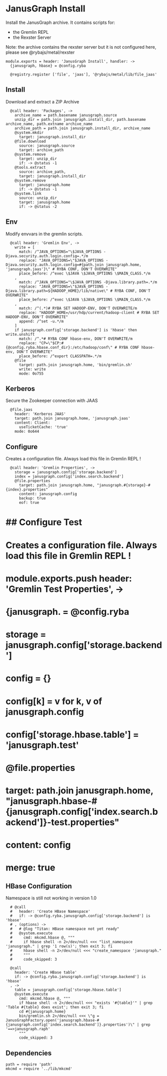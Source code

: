
# JanusGraph Install

Install the JanusGraph archive. It contains scripts for:
*   the Gremlin REPL
*   the Rexster Server

Note: the archive contains the rexster server but it is not configured here,
please see @rybajs/metal/rexster

    module.exports = header: 'JanusGraph Install', handler: ->
      {janusgraph, hbase} = @config.ryba

      @registry.register ['file', 'jaas'], '@rybajs/metal/lib/file_jaas'

## Install

Download and extract a ZIP Archive

      @call header: 'Packages', ->
        archive_name = path.basename janusgraph.source
        unzip_dir = path.join janusgraph.install_dir, path.basename archive_name, path.extname archive_name
        archive_path = path.join janusgraph.install_dir, archive_name
        @system.mkdir
          target: janusgraph.install_dir
        @file.download
          source: janusgraph.source
          target: archive_path
        @system.remove
          target: unzip_dir
          if: -> @status -1
        @tools.extract
          source: archive_path,
          target: janusgraph.install_dir
        @system.remove
          target: janusgraph.home
          if: -> @status -1
        @system.link
          source: unzip_dir
          target: janusgraph.home
          if: -> @status -2

## Env

Modify envvars in the gremlin scripts.

      @call header: 'Gremlin Env', ->
        write = [
          match: /^JAVA_OPTIONS="\$JAVA_OPTIONS -Djava.security.auth.login.config=.*/m
          replace: "JAVA_OPTIONS=\"$JAVA_OPTIONS -Djava.security.auth.login.config=#{path.join janusgraph.home, 'janusgraph.jaas'}\" # RYBA CONF, DON'T OVERWRITE"
          place_before: /^exec \$JAVA \$JAVA_OPTIONS \$MAIN_CLASS.*/m
        ,
          match: /^JAVA_OPTIONS="\$JAVA_OPTIONS -Djava.library.path=.*/m
          replace: "JAVA_OPTIONS=\"$JAVA_OPTIONS -Djava.library.path=${HADOOP_HOME}/lib/native\" # RYBA CONF, DON'T OVERWRITE"
          place_before: /^exec \$JAVA \$JAVA_OPTIONS \$MAIN_CLASS.*/m
        ,
          match: /^(.*)# RYBA SET HADOOP-ENV, DON'T OVERWRITE/m
          replace: "HADOOP_HOME=/usr/hdp/current/hadoop-client # RYBA SET HADOOP-ENV, DON'T OVERWRITE"
          append: /^set -u.*/m
        ]
        if janusgraph.config['storage.backend'] is 'hbase' then write.unshift
          match: /^.*# RYBA CONF hbase-env, DON'T OVERWRITE/m
          replace: "CP=\"$CP:#{@config.ryba.hbase.conf_dir}:/etc/hadoop/conf\" # RYBA CONF hbase-env, DON'T OVERWRITE"
          place_before: /^export CLASSPATH=.*/m
        @file
          target: path.join janusgraph.home, 'bin/gremlin.sh'
          write: write
          mode: 0o755

## Kerberos

Secure the Zookeeper connection with JAAS

      @file.jaas
        header: 'Kerberos JAAS'
        target: path.join janusgraph.home, 'janusgraph.jaas'
        content: Client:
          useTicketCache: 'true'
        mode: 0o644

## Configure

Creates a configuration file. Always load this file in Gremlin REPL !

      @call header: 'Gremlin Properties', ->
        storage = janusgraph.config['storage.backend']
        index = janusgraph.config['index.search.backend']
        @file.properties
          target: path.join janusgraph.home, "janusgraph.#{storage}-#{index}.properties"
          content: janusgraph.config
          backup: true
          eof: true

# ## Configure Test

# Creates a configuration file. Always load this file in Gremlin REPL !

#     module.exports.push header: 'Gremlin Test Properties', ->
#       {janusgraph. = @config.ryba
#       storage = janusgraph.config['storage.backend']
#       config = {}
#       config[k] = v for k, v of janusgraph.config
#       config['storage.hbase.table'] = 'janusgraph.test'
#       @file.properties
#         target: path.join janusgraph.home, "janusgraph.hbase-#{janusgraph.config['index.search.backend']}-test.properties"
#         content: config
#         merge: true

## HBase Configuration

Namespace is still not working in version 1.0

      # @call
      #   header: 'Create HBase Namespace'
      #   if: -> @config.ryba.janusgraph.config['storage.backend'] is 'hbase'
      # , (options) ->
      #   # @log "Titan: HBase namespace not yet ready"
      #   @system.execute
      #     cmd: mkcmd.hbase @, """
      #     if hbase shell -n 2>/dev/null <<< "list_namespace 'janusgraph." | grep '1 row(s)'; then exit 3; fi
      #     hbase shell -n 2>/dev/null <<< "create_namespace 'janusgraph."
      #     """
      #     code_skipped: 3

      @call
        header: 'Create HBase table'
        if: -> @config.ryba.janusgraph.config['storage.backend'] is 'hbase'
      , ->
        table = janusgraph.config['storage.hbase.table']
        @system.execute
          cmd: mkcmd.hbase @, """
          if hbase shell -n 2>/dev/null <<< "exists '#{table}'" | grep 'Table #{table} does exist'; then exit 3; fi
          cd #{janusgraph.home}
          bin/gremlin.sh 2>/dev/null <<< \"g = JanusGraphFactory.open('janusgraph.hbase-#{janusgraph.config['index.search.backend']}.properties')\" | grep '==>janusgraph.raph'
          """
          code_skipped: 3

## Dependencies

    path = require 'path'
    mkcmd = require '../lib/mkcmd'
